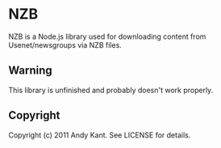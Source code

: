 # NZB

NZB is a Node.js library used for downloading content from Usenet/newsgroups via NZB files.

## Warning

This library is unfinished and probably doesn't work properly.

## Copyright

Copyright (c) 2011 Andy Kant. See LICENSE for details.
